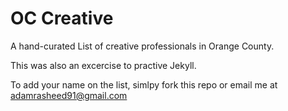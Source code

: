# OC Creative
A hand-curated List of creative professionals in Orange County.

This was also an excercise to practive Jekyll.

To add your name on the list, simlpy fork this repo or email me at adamrasheed91@gmail.com


